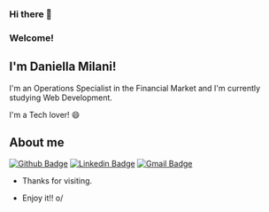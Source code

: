 ### Hi there 👋  
### Welcome!
 
## I'm Daniella Milani!
 
I'm an Operations Specialist in the Financial Market and I'm currently studying Web Development.

I'm a Tech lover! 😄 
 
## About me 
[![Github Badge](https://img.shields.io/badge/-Github-000?style=flat-square&logo=Github&logoColor=white&link=https://github.com/danimilani)](https://github.com/danimilani)
[![Linkedin Badge](https://img.shields.io/badge/-LinkedIn-blue?style=flat-square&logo=Linkedin&logoColor=white&link=https://www.linkedin.com/in/daniella-milani/)](https://www.linkedin.com/in/daniella-milani/)
[![Gmail Badge](https://img.shields.io/badge/-Gmail-c14438?style=flat-square&logo=Gmail&logoColor=white&link=mailto:mp.danii@gmail.com)](mailto:mp.danii@gmail.com)
 
- Thanks for visiting. 
 
- Enjoy it!! o/
